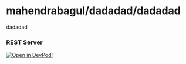 # mahendrabagul/dadadad/dadadad
dadadad


### REST Server





    



[![Open in DevPod!](https://devpod.sh/assets/open-in-devpod.svg)](https://devpod.sh/open#https://github.com/mahendrabagul/dadadad/dadadad)